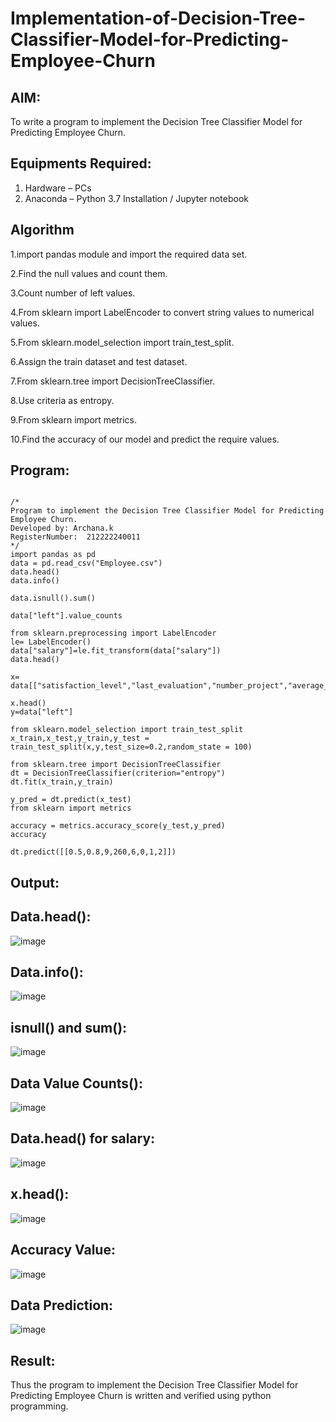# Implementation-of-Decision-Tree-Classifier-Model-for-Predicting-Employee-Churn

## AIM:
To write a program to implement the Decision Tree Classifier Model for Predicting Employee Churn.

## Equipments Required:
1. Hardware – PCs
2. Anaconda – Python 3.7 Installation / Jupyter notebook

## Algorithm
1.import pandas module and import the required data set.

2.Find the null values and count them.

3.Count number of left values.

4.From sklearn import LabelEncoder to convert string values to numerical values.

5.From sklearn.model_selection import train_test_split.

6.Assign the train dataset and test dataset.

7.From sklearn.tree import DecisionTreeClassifier.

8.Use criteria as entropy.

9.From sklearn import metrics.

10.Find the accuracy of our model and predict the require values.

## Program:
```
  
/*
Program to implement the Decision Tree Classifier Model for Predicting Employee Churn.
Developed by: Archana.k
RegisterNumber:  212222240011
*/
import pandas as pd
data = pd.read_csv("Employee.csv")
data.head()
data.info()

data.isnull().sum()

data["left"].value_counts

from sklearn.preprocessing import LabelEncoder
le= LabelEncoder()
data["salary"]=le.fit_transform(data["salary"])
data.head()

x= data[["satisfaction_level","last_evaluation","number_project","average_montly_hours","time_spend_company","Work_accident","promotion_last_5years","salary"]]

x.head()
y=data["left"]

from sklearn.model_selection import train_test_split
x_train,x_test,y_train,y_test = train_test_split(x,y,test_size=0.2,random_state = 100)

from sklearn.tree import DecisionTreeClassifier
dt = DecisionTreeClassifier(criterion="entropy")
dt.fit(x_train,y_train)

y_pred = dt.predict(x_test)
from sklearn import metrics

accuracy = metrics.accuracy_score(y_test,y_pred)
accuracy

dt.predict([[0.5,0.8,9,260,6,0,1,2]])
```

## Output:
## Data.head():
![image](https://github.com/22009150/Implementation-of-Decision-Tree-Classifier-Model-for-Predicting-Employee-Churn/assets/118708624/9e04f714-a610-408d-b1a9-8dd85b2d26ca)
## Data.info():
![image](https://github.com/22009150/Implementation-of-Decision-Tree-Classifier-Model-for-Predicting-Employee-Churn/assets/118708624/93170cd3-0c4a-48a4-a5dc-9fa300988810)
## isnull() and sum():
![image](https://github.com/22009150/Implementation-of-Decision-Tree-Classifier-Model-for-Predicting-Employee-Churn/assets/118708624/672f410e-c623-42ca-a3bb-a7dc0dd56e57)
## Data Value Counts():
![image](https://github.com/22009150/Implementation-of-Decision-Tree-Classifier-Model-for-Predicting-Employee-Churn/assets/118708624/5b877215-afa9-4d24-8089-2666ad8bfe6e)
## Data.head() for salary:
![image](https://github.com/22009150/Implementation-of-Decision-Tree-Classifier-Model-for-Predicting-Employee-Churn/assets/118708624/2a426f24-026b-4cc4-a4f4-d06c79b51c01)
## x.head():
![image](https://github.com/22009150/Implementation-of-Decision-Tree-Classifier-Model-for-Predicting-Employee-Churn/assets/118708624/454aa3e2-941b-441b-811f-820ddda8e208)
## Accuracy Value:
![image](https://github.com/22009150/Implementation-of-Decision-Tree-Classifier-Model-for-Predicting-Employee-Churn/assets/118708624/7b327d26-5101-4ede-b8bc-7fd2bee7076a)
## Data Prediction:
![image](https://github.com/22009150/Implementation-of-Decision-Tree-Classifier-Model-for-Predicting-Employee-Churn/assets/118708624/d86df3aa-373b-4beb-a92a-b728bbf492db)



## Result:
Thus the program to implement the  Decision Tree Classifier Model for Predicting Employee Churn is written and verified using python programming.
